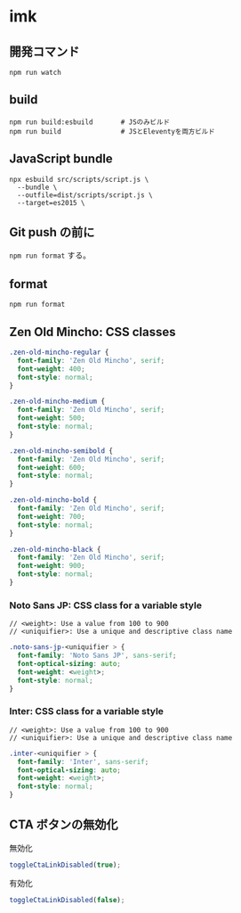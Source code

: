 # imk

## 開発コマンド

```shell
npm run watch
```

## build

```shell
npm run build:esbuild       # JSのみビルド
npm run build               # JSとEleventyを両方ビルド
```

## JavaScript bundle

```shell
npx esbuild src/scripts/script.js \
  --bundle \
  --outfile=dist/scripts/script.js \
  --target=es2015 \
```

## Git push の前に

`npm run format` する。

## format

```shell
npm run format
```

## Zen Old Mincho: CSS classes

```css
.zen-old-mincho-regular {
  font-family: 'Zen Old Mincho', serif;
  font-weight: 400;
  font-style: normal;
}

.zen-old-mincho-medium {
  font-family: 'Zen Old Mincho', serif;
  font-weight: 500;
  font-style: normal;
}

.zen-old-mincho-semibold {
  font-family: 'Zen Old Mincho', serif;
  font-weight: 600;
  font-style: normal;
}

.zen-old-mincho-bold {
  font-family: 'Zen Old Mincho', serif;
  font-weight: 700;
  font-style: normal;
}

.zen-old-mincho-black {
  font-family: 'Zen Old Mincho', serif;
  font-weight: 900;
  font-style: normal;
}
```

### Noto Sans JP: CSS class for a variable style

```
// <weight>: Use a value from 100 to 900
// <uniquifier>: Use a unique and descriptive class name
```

```css
.noto-sans-jp-<uniquifier > {
  font-family: 'Noto Sans JP', sans-serif;
  font-optical-sizing: auto;
  font-weight: <weight>;
  font-style: normal;
}
```

### Inter: CSS class for a variable style

```
// <weight>: Use a value from 100 to 900
// <uniquifier>: Use a unique and descriptive class name
```

```css
.inter-<uniquifier > {
  font-family: 'Inter', sans-serif;
  font-optical-sizing: auto;
  font-weight: <weight>;
  font-style: normal;
}
```

## CTA ボタンの無効化

無効化

```JavaScript
toggleCtaLinkDisabled(true);
```

有効化

```JavaScript
toggleCtaLinkDisabled(false);
```
